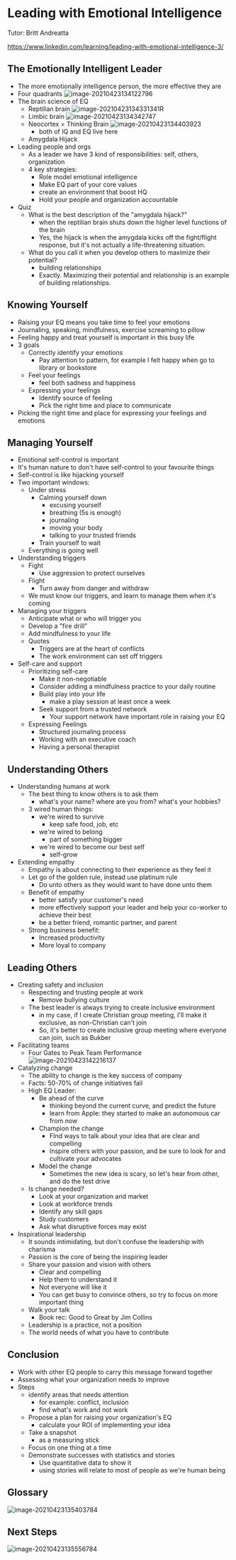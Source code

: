 # Leading with Emotional Intelligence

Tutor: Britt Andreatta

https://www.linkedin.com/learning/leading-with-emotional-intelligence-3/

## The Emotionally Intelligent Leader

- The more emotionally intelligence person, the more effective they are
- Four quadrants
  ![image-20210423134122796](img/lead_with_emotional_intelligence/image-20210423134122796.png)
- The brain science of EQ
  - Reptilian brain
    ![image-20210423134331341](img/lead_with_emotional_intelligence/image-20210423134331341.png)R
  - Limbic brain
    ![image-20210423134342747](img/lead_with_emotional_intelligence/image-20210423134342747.png)
  - Neocortex = Thinking Brain
    ![image-20210423134403923](img/lead_with_emotional_intelligence/image-20210423134403923.png)
    - both of IQ and EQ live here
  - Amygdala Hijack
- Leading people and orgs
  - As a leader we have 3 kind of responsibilities: self, others, organization
  - 4 key strategies:
    - Role model emotional intelligence
    - Make EQ part of your core values
    - create an environment that boost HQ
    - Hold your people and organization accountable
- Quiz
  - What is the best description of the "amygdala hijack?"
    - when the reptilian brain shuts down the higher level functions of the brain
    - Yes, the hijack is when the amygdala kicks off the fight/flight response, but it's not actually a life-threatening situation.         
  - What do you call it when you develop others to maximize their potential?
    - building relationships
    - Exactly. Maximizing their potential and relationship is an example of building relationships. 



## Knowing Yourself

- Raising your EQ means you take time to feel your emotions
- Journaling, speaking, mindfulness, exercise screaming to pillow
- Feeling happy and treat yourself is important in this busy life
- 3 goals
  - Correctly identify your emotions
    - Pay attention to pattern, for example I felt happy when go to library or bookstore
  - Feel your feelings
    - feel both sadness and happiness
  - Expressing your feelings
    - Identify source of feeling
    - Pick the right time and place to communicate
- Picking the right time and place for expressing your feelings and emotions



## Managing Yourself

- Emotional self-control is important
- It's human nature to don't have self-control to your favourite things
- Self-control is like hijacking yourself
- Two important windows:
  - Under stress
    - Calming yourself down
      - excusing yourself
      - breathing (5s is enough)
      - journaling 
      - moving your body
      - talking to your trusted friends
    - Train yourself to wait
  - Everything is going well
- Understanding triggers
  - Fight
    - Use aggression to protect ourselves
  - Flight
    - Turn away from danger and withdraw
  - We must know our triggers, and learn to manage them when it's coming
- Managing your triggers
  - Anticipate what or who will trigger you
  - Develop a "fire drill"
  - Add mindfulness to your life
  - Quotes
    - Triggers are at the heart of conflicts
    - The work environment can set off triggers
- Self-care and support
  - Prioritizing self-care
    - Make it non-negotiable
    - Consider adding a mindfulness practice to your daily routine
    - Build play into your life
      - make a play session at least once a week
    - Seek support from a trusted network
      - Your support network have important role in raising your EQ
  - Expressing Feelings
    - Structured journaling process
    - Working with an executive coach
    - Having a personal therapist



## Understanding Others

- Understanding humans at work
  - The best thing to know others is to ask them
    - what's your name? where are you from? what's your hobbies?
  - 3 wired human things:
    - we're wired to survive
      - keep safe food, job, etc
    - we're wired to belong
      - part of something bigger
    - we're wired to become our best self
      - self-grow
- Extending empathy
  - Empathy is about connecting to their experience as they feel it
  - Let go of the golden rule, instead use platinum rule
    - Do unto others as they would want to have done unto them
  - Benefit of empathy
    -  better satisfy your customer's need
    -  more effectively support your leader and help your co-worker to achieve their best
    - be a better friend, romantic partner, and parent
  - Strong business benefit:
    - Increased productivity
    - More loyal to company



## Leading Others

- Creating safety and inclusion
  - Respecting and trusting people at work
    - Remove bullying culture
  - The best leader is always trying to create inclusive environment
    - in my case, if I create Christian group meeting, I'll make it exclusive, as non-Christian can't join
    - So, it's better to create inclusive group meeting where everyone can join, such as Bukber
- Facilitating teams
  - Four Gates to Peak Team Performance
    ![image-20210423142216137](img/lead_with_emotional_intelligence/image-20210423142216137.png)
- Catalyzing change
  - The ability to change is the key success of company
  - Facts: 50-70% of change initiatives fail
  - High EQ Leader:
    - Be ahead of the curve
      - thinking beyond the current curve, and predict the future
      - learn from Apple: they started to make an autonomous car from now
    - Champion the change
      - FInd ways to talk about your idea that are clear and compelling
      - Inspire others with your passion, and be sure to look for and cultivate your advocates
    - Model the change
      - Sometimes the new idea is scary, so let's hear from other, and do the test drive
  - Is change needed?
    - Look at your organization and market
    - Look at workforce trends
    - Identify any skill gaps
    - Study customers
    - Ask what disruptive forces may exist
- Inspirational leadership
  - It sounds intimidating, but don't confuse the leadership with charisma
  - Passion is the core of being the inspiring leader
  - Share your passion and vision with others
    - Clear and compelling
    - Help them to understand it
    - Not everyone will like it
    - You can get busy to convince others, so try to focus on more important thing
  - Walk your talk
    - Book rec: Good to Great by Jim Collins
  - Leadership is a practice, not a position
  - The world needs of what you have to contribute



## Conclusion

- Work with other EQ people to carry this message forward together
- Assessing what your organization needs to improve
- Steps
  - identify areas that needs attention
    - for example: conflict, inclusion
    - find what's work and not work
  - Propose a plan for raising your organization's EQ
    - calculate your ROI of implementing your idea
  - Take a snapshot
    - as a measuring stick
  - Focus on one thing at a time
  - Demonstrate successes with statistics and stories
    - Use quantitative data to show it
    - using stories will relate to most of people as we're human being



## Glossary

![image-20210423135403784](img/lead_with_emotional_intelligence/image-20210423135403784.png)

## Next Steps

![image-20210423135556784](img/lead_with_emotional_intelligence/image-20210423135556784.png)